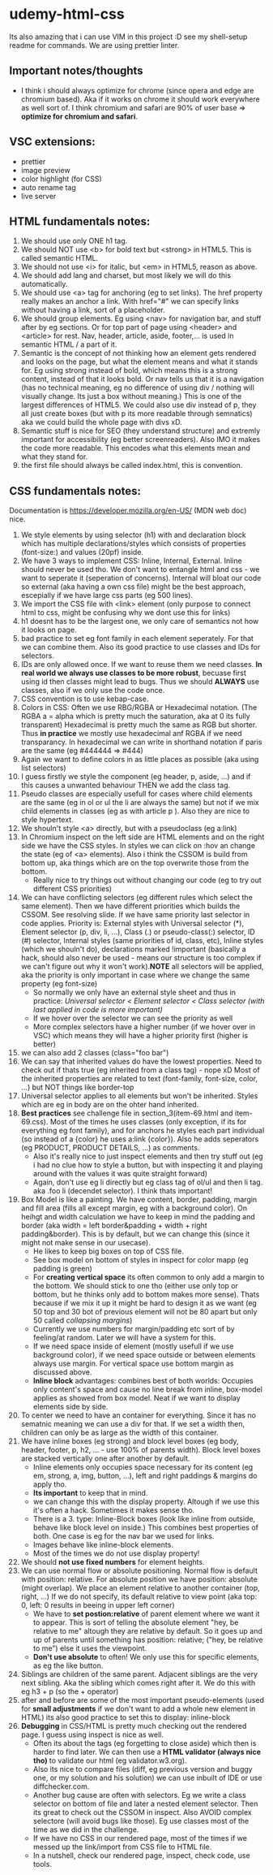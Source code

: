 # udemy-html-css

Its also amazing that i can use VIM in this project :D see my shell-setup readme for commands.
We are using prettier linter.

## Important notes/thoughts

- I think i should always optimize for chrome (since opera and edge are chromium based). Aka if it works on chrome it should work everywhere as well sort of. I think chromium and safari are 90% of user base => **optimize for chromium and safari**.

## VSC extensions:

- prettier
- image preview
- color highlight (for CSS)
- auto rename tag
- live server

## HTML fundamentals notes:

1. We should use only ONE h1 tag.
2. We should NOT use \<b> for bold text but \<strong> in HTML5. This is called semantic HTML.
3. We should not use \<i> for italic, but \<em> in HTML5, reason as above.
4. We should add lang and charset, but most likely we will do this automatically.
5. We should use \<a> tag for anchoring (eg to set links). The href property really makes an anchor a link. With href="#" we can specify links without having a link, sort of a placeholder.
6. We should group elements. Eg using \<nav> for navigation bar, and stuff after by eg sections. Or for top part of page using \<header> and \<article> for rest. Nav, header, article, aside, footer,... is used in semantic HTML / a part of it.
7. Semantic is the concept of not thinking how an element gets rendered and looks on the page, but what the element means and what it stands for. Eg using strong instead of bold, which means this is a strong content, instead of that it looks bold. Or nav tells us that it is a navigation (has no technical meaning, eg no difference of using div / nothing will visually change. Its just a box without meaning.) This is one of the largest differences of HTML5. We could also use div instead of p, they all just create boxes (but with p its more readable through semnatics) aka we could build the whole page with divs xD.
8. Semantic stuff is nice for SEO (they understand structure) and extremly important for accessibility (eg better screenreaders). Also IMO it makes the code more readable. This encodes what this elements mean and what they stand for.
9. the first file should always be called index.html, this is convention.

## CSS fundamentals notes:

Documentation is https://developer.mozilla.org/en-US/ (MDN web doc) nice.

1. We style elements by using selector (h1) with and declaration block which has multiple declarations/styles which consists of properties (font-size:) and values (20pf) inside.
2. We have 3 ways to implement CSS: Inline, Internal, External. Inline should never be used tho. We don't want to entangle html and css - we want to seperate it (seperation of concerns). Internal will bloat our code so external (aka having a own css file) might be the best approach, escepially if we have large css parts (eg 500 lines).
3. We import the CSS file with \<link> element (only purpose to connect html to css, might be confusing why we dont use this for links)
4. h1 doesnt has to be the largest one, we only care of semantics not how it looks on page.
5. bad practice to set eg font family in each element seperately. For that we can combine them. Also its good practice to use classes and IDs for selectors.
6. IDs are only allowed once. If we want to reuse them we need classes. **In real world we always use classes to be more robust**, becuase first using id then classes might lead to bugs. Thus we should **ALWAYS** use classes, also if we only use the code once.
7. CSS convention is to use kebap-case.
8. Colors in CSS: Often we use RBG/RGBA or Hexadecimal notation. (The RGBA a = alpha which is pretty much the saturation, aka at 0 its fully transparent) Hexadecimal is pretty much the same as RGB but shorter. Thus **in practice** we mostly use hexadecimal anf RGBA if we need transparancy. In hexadecimal we can write in shorthand notation if paris are the same (eg \#444444 => \#444)
9. Again we want to define colors in as little places as possible (aka using list selectors)
10. I guess firstly we style the component (eg header, p, aside, ...) and if this causes a unwanted behaviour THEN we add the class tag.
11. Pseudo classes are especially usefull for cases where child elements are the same (eg in ol or ul the li are always the same) but not if we mix child elements in classes (eg as with article p ). Also they are nice to style hypertext.
12. We shouln't style \<a> directly, but with a pseudoclass (eg a:link)
13. In Chromium inspect on the left side are HTML elements and on the right side we have the CSS styles. In styles we can click on :hov an change the state (eg of \<a> elements). Also i think the CSSOM is build from bottom up, aka things which are on the top overwrite those from the bottom.
    - Really nice to try things out without changing our code (eg to try out different CSS priorities)
14. We can have conflicting selectors (eg different rules which select the same element). Then we have different priorities which builds the CSSOM. See resolving slide. If we have same priority last selector in code applies. Priority is: External styles with Universal selector (\*), Element selector (p, div, li, ...), Class (.) or pseudo-class(:) selector, ID (#) selector, Internal styles (same priorities of id, class, etc), Inline styles (which we shouln't do), declarations marked !important (basically a hack, should also never be used - means our structure is too complex if we can't figure out why it won't work).**NOTE** all selectors will be applied, aka the priority is only important in case where we change the same property (eg font-size)
    - So normally we only have an external style sheet and thus in practice: _Universal selector < Element selector < Class selector (with last applied in code is more important)_
    - If we hover over the selector we can see the priority as well
    - More complex selectors have a higher number (if we hover over in VSC) which means they will have a higher priority first (higher is better)
15. we can also add 2 classes (class="foo bar")
16. We can say that inherited values do have the lowest properties. Need to check out if thats true (eg inherited from a class tag) - nope xD Most of the inherited properties are related to text (font-family, font-size, color, ...) but NOT things like border-top
17. Universal selector applies to all elements but won't be inherited. Styles which are eg in body are on the ohter hand inherited.
18. **Best practices** see challenge file in section_3(item-69.html and item-69.css). Most of the times he uses classes (only exception, if its for everything eg font family), and for anchors he styles each part individual (so instead of a {color} he uses a:link {color}). Also he adds seperators (eg PRODUCT, PRODUCT DETAILS, ...) as comments.
    - Also it's really nice to just inspect elements and then try stuff out (eg i had no clue how to style a button, but with inspecting it and playing around with the values it was quite straight forward)
    - Again, don't use eg li directly but eg class tag of ol/ul and then li tag. aka .foo li (decendet selector). I think thats important!
19. Box Model is like a painting. We have content, border, padding, margin and fill area (fills all except margin, eg with a background color). On heihgt and width calculation we have to keep in mind the padding and border (aka width = left border&padding + width + right padding&border). This is by default, but we can change this (since it might not make sense in our usecase).
    - He likes to keep big boxes on top of CSS file.
    - See box model on bottom of styles in inspect for color mapp (eg padding is green)
    - For **creating vertical space** its often common to only add a margin to the bottom. We should stick to one tho (either use only top or bottom, but he thinks only add to bottom makes more sense). Thats because if we mix it up it might be hard to design it as we want (eg 50 top and 30 bot of previous element will not be 80 apart but only 50 called _collapsing margins_)
    - Currently we use numbers for margin/padding etc sort of by feeling/at random. Later we will have a system for this.
    - If we need space inside of element (mostly usefull if we use background color), if we need space outside or between elements always use margin. For vertical space use bottom margin as discussed above.
    - **Inline block** advantages: combines best of both worlds: Occupies only content's space and cause no line break from inline, box-model applies as showed from box model. Neat if we want to display elements side by side.
20. To center we need to have an container for everything. Since it has no sematnic meaning we can use a div for that. If we set a width then, children can only be as large as the width of this container.
21. We have inline boxes (eg strong) and block level boxes (eg body, header, footer, p, h2, ... - use 100% of parents width). Block level boxes are stacked vertically one after another by default.
    - Inline elements only occupies space necessary for its content (eg em, strong, a, img, button, ...), left and right paddings & margins do apply tho.
    - **Its important** to keep that in mind.
    - we can change this with the display property. Altough if we use this it's often a hack. Sometimes it makes sense tho.
    - There is a 3. type: Inline-Block boxes (look like inline from outside, behave like block level on inside.) This combines best properties of both. One case is eg for the nav bar we used for links.
    - Images behave like inline-block elements.
    - Most of the times we do not use display property!
22. We should **not use fixed numbers** for element heights.
23. We can use normal flow or absolute positioning. Normal flow is default with position: relative. For absolute position we have position: absolute (might overlap). We place an element relative to another container (top, right, ...) If we do not specify, its default relative to view point (aka top: 0, left: 0 results in beeing in upper left corner)
    - We have to **set postion:relative** of parent element where we want it to appear. This is sort of telling the absolute element "hey, be relative to me" altough they are relative by default. So it goes up and up of parents until something has position: relative; ("hey, be relative to me") else it uses the viewpoint.
    - **Don't use absolute** to often! We only use this for specific elements, as eg the like button.
24. Siblings are children of the same parent. Adjacent siblings are the very next sibling. Aka the sibling which comes right after it. We do this with eg h3 + p (so the + operator)
25. after and before are some of the most important pseudo-elements (used for **small adjustments** if we don't want to add a whole new element in HTML) its also good practice to set this to display: inline-block
26. **Debugging** in CSS/HTML is pretty much checking out the rendered page. I guess using inspect is nice as well.
    - Often its about the tags (eg forgetting to close aside) which then is harder to find later. We can then use a **HTML validator (always nice tho)** to validate our html (eg validator.w3.org).
    - Also its nice to compare files (diff, eg previous version and buggy one, or my solution and his solution) we can use inbuilt of IDE or use diffchecker.com.
    - Another bug cause are often with selectors. Eg we write a class selector on bottom of file and later a nested element selector. Then its great to check out the CSSOM in inspect. Also AVOID complex selectore (will avoid bugs like those). Eg use classes most of the time as we did in the challenge.
    - If we have no CSS in our rendered page, most of the times if we messed up the link/import from CSS file to HTML file.
    - In a nutshell, check our rendered page, inspect, check code, use tools.
